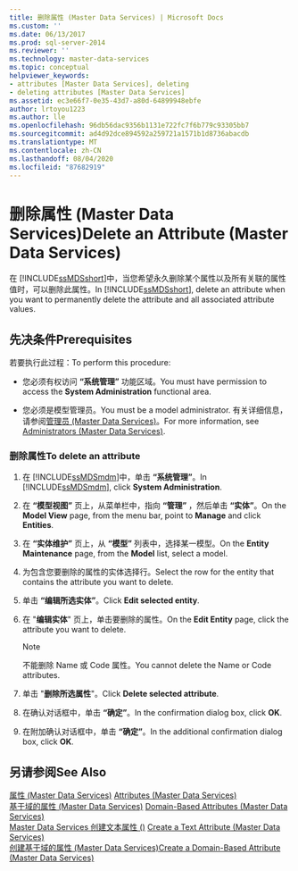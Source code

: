 ```yaml
---
title: 删除属性 (Master Data Services) | Microsoft Docs
ms.custom: ''
ms.date: 06/13/2017
ms.prod: sql-server-2014
ms.reviewer: ''
ms.technology: master-data-services
ms.topic: conceptual
helpviewer_keywords:
- attributes [Master Data Services], deleting
- deleting attributes [Master Data Services]
ms.assetid: ec3e66f7-0e35-43d7-a80d-64899948ebfe
author: lrtoyou1223
ms.author: lle
ms.openlocfilehash: 96db56dac9356b1131e722fc7f6b779c93305bb7
ms.sourcegitcommit: ad4d92dce894592a259721a1571b1d8736abacdb
ms.translationtype: MT
ms.contentlocale: zh-CN
ms.lasthandoff: 08/04/2020
ms.locfileid: "87682919"
---
```

# <a name="delete-an-attribute-master-data-services"></a><span data-ttu-id="a4cc4-102">删除属性 (Master Data Services)</span><span class="sxs-lookup"><span data-stu-id="a4cc4-102">Delete an Attribute (Master Data Services)</span></span>
  <span data-ttu-id="a4cc4-103">在 [!INCLUDE[ssMDSshort](../includes/ssmdsshort-md.md)]中，当您希望永久删除某个属性以及所有关联的属性值时，可以删除此属性。</span><span class="sxs-lookup"><span data-stu-id="a4cc4-103">In [!INCLUDE[ssMDSshort](../includes/ssmdsshort-md.md)], delete an attribute when you want to permanently delete the attribute and all associated attribute values.</span></span>  
  
## <a name="prerequisites"></a><span data-ttu-id="a4cc4-104">先决条件</span><span class="sxs-lookup"><span data-stu-id="a4cc4-104">Prerequisites</span></span>  
 <span data-ttu-id="a4cc4-105">若要执行此过程：</span><span class="sxs-lookup"><span data-stu-id="a4cc4-105">To perform this procedure:</span></span>  
  
-   <span data-ttu-id="a4cc4-106">您必须有权访问 **“系统管理”** 功能区域。</span><span class="sxs-lookup"><span data-stu-id="a4cc4-106">You must have permission to access the **System Administration** functional area.</span></span>  
  
-   <span data-ttu-id="a4cc4-107">您必须是模型管理员。</span><span class="sxs-lookup"><span data-stu-id="a4cc4-107">You must be a model administrator.</span></span> <span data-ttu-id="a4cc4-108">有关详细信息，请参阅[管理员 &#40;Master Data Services&#41;](administrators-master-data-services.md)。</span><span class="sxs-lookup"><span data-stu-id="a4cc4-108">For more information, see [Administrators &#40;Master Data Services&#41;](administrators-master-data-services.md).</span></span>  
  
### <a name="to-delete-an-attribute"></a><span data-ttu-id="a4cc4-109">删除属性</span><span class="sxs-lookup"><span data-stu-id="a4cc4-109">To delete an attribute</span></span>  
  
1.  <span data-ttu-id="a4cc4-110">在 [!INCLUDE[ssMDSmdm](../includes/ssmdsmdm-md.md)]中，单击 **“系统管理”**。</span><span class="sxs-lookup"><span data-stu-id="a4cc4-110">In [!INCLUDE[ssMDSmdm](../includes/ssmdsmdm-md.md)], click **System Administration**.</span></span>  
  
2.  <span data-ttu-id="a4cc4-111">在 **“模型视图”** 页上，从菜单栏中，指向 **“管理”** ，然后单击 **“实体”**。</span><span class="sxs-lookup"><span data-stu-id="a4cc4-111">On the **Model View** page, from the menu bar, point to **Manage** and click **Entities**.</span></span>  
  
3.  <span data-ttu-id="a4cc4-112">在 **“实体维护”** 页上，从 **“模型”** 列表中，选择某一模型。</span><span class="sxs-lookup"><span data-stu-id="a4cc4-112">On the **Entity Maintenance** page, from the **Model** list, select a model.</span></span>  
  
4.  <span data-ttu-id="a4cc4-113">为包含您要删除的属性的实体选择行。</span><span class="sxs-lookup"><span data-stu-id="a4cc4-113">Select the row for the entity that contains the attribute you want to delete.</span></span>  
  
5.  <span data-ttu-id="a4cc4-114">单击 **“编辑所选实体”**。</span><span class="sxs-lookup"><span data-stu-id="a4cc4-114">Click **Edit selected entity**.</span></span>  
  
6.  <span data-ttu-id="a4cc4-115">在 "**编辑实体**" 页上，单击要删除的属性。</span><span class="sxs-lookup"><span data-stu-id="a4cc4-115">On the **Edit Entity** page, click the attribute you want to delete.</span></span>  
  
    > [!NOTE]  
    >  <span data-ttu-id="a4cc4-116">不能删除 Name 或 Code 属性。</span><span class="sxs-lookup"><span data-stu-id="a4cc4-116">You cannot delete the Name or Code attributes.</span></span>  
  
7.  <span data-ttu-id="a4cc4-117">单击 "**删除所选属性**"。</span><span class="sxs-lookup"><span data-stu-id="a4cc4-117">Click **Delete selected attribute**.</span></span>  
  
8.  <span data-ttu-id="a4cc4-118">在确认对话框中，单击 **“确定”**。</span><span class="sxs-lookup"><span data-stu-id="a4cc4-118">In the confirmation dialog box, click **OK**.</span></span>  
  
9. <span data-ttu-id="a4cc4-119">在附加确认对话框中，单击 **“确定”**。</span><span class="sxs-lookup"><span data-stu-id="a4cc4-119">In the additional confirmation dialog box, click **OK**.</span></span>  
  
## <a name="see-also"></a><span data-ttu-id="a4cc4-120">另请参阅</span><span class="sxs-lookup"><span data-stu-id="a4cc4-120">See Also</span></span>  
 <span data-ttu-id="a4cc4-121">[属性 &#40;Master Data Services&#41;](../../2014/master-data-services/attributes-master-data-services.md) </span><span class="sxs-lookup"><span data-stu-id="a4cc4-121">[Attributes &#40;Master Data Services&#41;](../../2014/master-data-services/attributes-master-data-services.md) </span></span>  
 <span data-ttu-id="a4cc4-122">[基于域的属性 &#40;Master Data Services&#41;](../../2014/master-data-services/domain-based-attributes-master-data-services.md) </span><span class="sxs-lookup"><span data-stu-id="a4cc4-122">[Domain-Based Attributes &#40;Master Data Services&#41;](../../2014/master-data-services/domain-based-attributes-master-data-services.md) </span></span>  
 <span data-ttu-id="a4cc4-123">[Master Data Services 创建文本属性 &#40;&#41;](../../2014/master-data-services/create-a-text-attribute-master-data-services.md) </span><span class="sxs-lookup"><span data-stu-id="a4cc4-123">[Create a Text Attribute &#40;Master Data Services&#41;](../../2014/master-data-services/create-a-text-attribute-master-data-services.md) </span></span>  
 [<span data-ttu-id="a4cc4-124">创建基于域的属性 (Master Data Services)</span><span class="sxs-lookup"><span data-stu-id="a4cc4-124">Create a Domain-Based Attribute &#40;Master Data Services&#41;</span></span>](../../2014/master-data-services/create-a-domain-based-attribute-master-data-services.md)  
  
  
